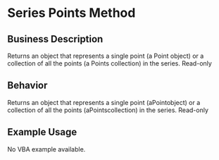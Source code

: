 # Series Points Method

## Business Description
Returns an object that represents a single point (a Point object) or a collection of all the points (a Points collection) in the series. Read-only

## Behavior
Returns an object that represents a single point (aPointobject) or a collection of all the points (aPointscollection) in the series. Read-only

## Example Usage
No VBA example available.